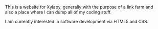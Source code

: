 This is a website for Xylapy, generally with the purpose of a link farm and also a place where I can dump all of my coding stuff.

I am currently interested in software development via HTML5 and CSS.
